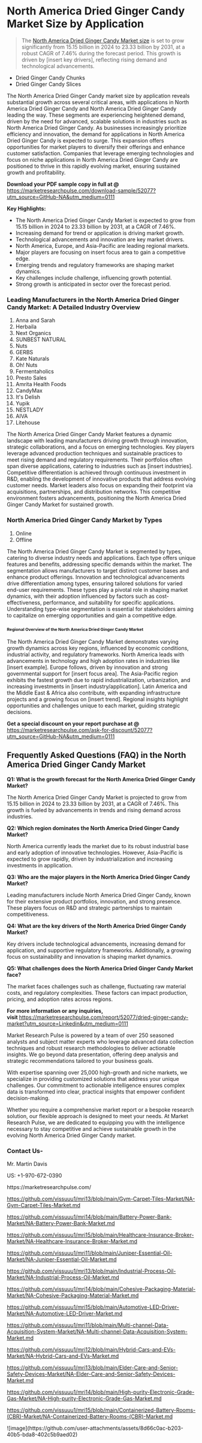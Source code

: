 <h1>North America Dried Ginger Candy Market&nbsp;Size by Application</h1><blockquote><p>The <a href="https://marketresearchpulse.com/download-sample/52077?utm_source=GitHub-NA&amp;utm_medium=0111">North America Dried Ginger Candy Market size</a> is set to grow significantly from 15.15 billion in 2024 to 23.33 billion by 2031, at a robust CAGR of 7.46% during the forecast period. This growth is driven by [insert key drivers], reflecting rising demand and technological advancements.</p></blockquote><ul><li>Dried Ginger Candy Chunks<li> Dried Ginger Candy Slices</li></ul><p>The North America Dried Ginger Candy market size by application reveals substantial growth across several critical areas, with applications in North America Dried Ginger Candy and North America Dried Ginger Candy leading the way. These segments are experiencing heightened demand, driven by the need for advanced, scalable solutions in industries such as North America Dried Ginger Candy. As businesses increasingly prioritize efficiency and innovation, the demand for applications in North America Dried Ginger Candy is expected to surge. This expansion offers opportunities for market players to diversify their offerings and enhance customer satisfaction. Companies that leverage emerging technologies and focus on niche applications in North America Dried Ginger Candy are positioned to thrive in this rapidly evolving market, ensuring sustained growth and profitability.</p><p><strong>Download your PDF sample copy in full at @ </strong><a href="https://marketresearchpulse.com/download-sample/52077?utm_source=GitHub-NA&amp;utm_medium=0111">https://marketresearchpulse.com/download-sample/52077?utm_source=GitHub-NA&amp;utm_medium=0111</a></p><p><strong>Key Highlights: </strong></p><ul><li>The North America Dried Ginger Candy Market is expected to grow from 15.15 billion in 2024 to 23.33 billion by 2031, at a CAGR of 7.46%.</li><li>Increasing demand for trend or application is driving market growth.</li><li>Technological advancements and innovation are key market drivers.</li><li>North America, Europe, and Asia-Pacific are leading regional markets.</li><li>Major players are focusing on insert focus area to gain a competitive edge.</li><li>Emerging trends and regulatory frameworks are shaping market dynamics.</li><li>Key challenges include challenge, influencing growth potential.</li><li>Strong growth is anticipated in sector over the forecast period.</li></ul><h3>Leading Manufacturers in the North America Dried Ginger Candy Market: A Detailed Industry Overview</h3><ol><li>Anna and Sarah</li><li>Herbaila</li><li>Next Organics</li><li>SUNBEST NATURAL</li><li>Nuts</li><li>GERBS</li><li>Kate Naturals</li><li>Oh! Nuts</li><li>Fermentaholics</li><li>Presto Sales</li><li>Amrita Health Foods</li><li>CandyMax</li><li>It's Delish</li><li>Yupik</li><li>NESTLADY</li><li>AIVA</li><li>Litehouse</li></ol><div class="flex max-w-full flex-col flex-grow"><div class="min-h-8 text-message flex w-full flex-col items-end gap-2 whitespace-normal break-words [.text-message+&amp;]:mt-5" dir="auto" data-message-author-role="assistant" data-message-id="fd8432e4-4910-450d-b182-61b7bfb0a01f" data-message-model-slug="gpt-4o"><div class="flex w-full flex-col gap-1 empty:hidden first:pt-[3px]"><div class="markdown prose w-full break-words dark:prose-invert light"><p>The North America Dried Ginger Candy Market features a dynamic landscape with leading manufacturers driving growth through innovation, strategic collaborations, and a focus on emerging technologies. Key players leverage advanced production techniques and sustainable practices to meet rising demand and regulatory requirements. Their portfolios often span diverse applications, catering to industries such as [insert industries]. Competitive differentiation is achieved through continuous investment in R&amp;D, enabling the development of innovative products that address evolving customer needs. Market leaders also focus on expanding their footprint via acquisitions, partnerships, and distribution networks. This competitive environment fosters advancements, positioning the North America Dried Ginger Candy Market for sustained growth.</p></div></div></div></div><h3>North America Dried Ginger Candy Market by Types</h3><ol><li>Online<li> Offline</li></ol><div class="flex max-w-full flex-col flex-grow"><div class="min-h-8 text-message flex w-full flex-col items-end gap-2 whitespace-normal break-words [.text-message+&amp;]:mt-5" dir="auto" data-message-author-role="assistant" data-message-id="084470be-0bb7-4664-bddf-5156b4f41249" data-message-model-slug="gpt-4o-mini"><div class="flex w-full flex-col gap-1 empty:hidden first:pt-[3px]"><div class="markdown prose w-full break-words dark:prose-invert light"><p>The North America Dried Ginger Candy Market is segmented by types, catering to diverse industry needs and applications. Each type offers unique features and benefits, addressing specific demands within the market. The segmentation allows manufacturers to target distinct customer bases and enhance product offerings. Innovation and technological advancements drive differentiation among types, ensuring tailored solutions for varied end-user requirements. These types play a pivotal role in shaping market dynamics, with their adoption influenced by factors such as cost-effectiveness, performance, and suitability for specific applications. Understanding type-wise segmentation is essential for stakeholders aiming to capitalize on emerging opportunities and gain a competitive edge.</p></div></div></div></div><h3><span style="font-size: 11px;">Regional Overview of the North America Dried Ginger Candy Market</span></h3><div class="flex max-w-full flex-col flex-grow"><div class="min-h-8 text-message flex w-full flex-col items-end gap-2 whitespace-normal break-words [.text-message+&amp;]:mt-5" dir="auto" data-message-author-role="assistant" data-message-id="e9038762-ce64-4e30-91c9-9bd413514231" data-message-model-slug="gpt-4o-mini"><div class="flex w-full flex-col gap-1 empty:hidden first:pt-[3px]"><div class="markdown prose w-full break-words dark:prose-invert light"><p>The North America Dried Ginger Candy Market demonstrates varying growth dynamics across key regions, influenced by economic conditions, industrial activity, and regulatory frameworks. North America leads with advancements in technology and high adoption rates in industries like [insert example]. Europe follows, driven by innovation and strong governmental support for [insert focus area]. The Asia-Pacific region exhibits the fastest growth due to rapid industrialization, urbanization, and increasing investments in [insert industry/application]. Latin America and the Middle East &amp; Africa also contribute, with expanding infrastructure projects and a growing focus on [insert trend]. Regional insights highlight opportunities and challenges unique to each market, guiding strategic decisions.</p></div></div></div></div><p><strong>Get a special discount on your report purchase at @ </strong><a href="https://marketresearchpulse.com/ask-for-discount/52077?utm_source=GitHub-NA&amp;utm_medium=0111">https://marketresearchpulse.com/ask-for-discount/52077?utm_source=GitHub-NA&amp;utm_medium=0111</a></p><h2>Frequently Asked Questions (FAQ) in the North America Dried Ginger Candy Market</h2><p><strong>Q1: What is the growth forecast for the North America Dried Ginger Candy Market?</strong></p><p>The North America Dried Ginger Candy Market is projected to grow from 15.15 billion in 2024 to 23.33 billion by 2031, at a CAGR of 7.46%. This growth is fueled by advancements in trends and rising demand across industries.</p><p><strong>Q2: Which region dominates the North America Dried Ginger Candy Market?</strong></p><p>North America currently leads the market due to its robust industrial base and early adoption of innovative technologies. However, Asia-Pacific is expected to grow rapidly, driven by industrialization and increasing investments in application.</p><p><strong>Q3: Who are the major players in the North America Dried Ginger Candy Market?</strong></p><p>Leading manufacturers include North America Dried Ginger Candy, known for their extensive product portfolios, innovation, and strong presence. These players focus on R&amp;D and strategic partnerships to maintain competitiveness.</p><p><strong>Q4: What are the key drivers of the North America Dried Ginger Candy Market?</strong></p><p>Key drivers include technological advancements, increasing demand for application, and supportive regulatory frameworks. Additionally, a growing focus on sustainability and innovation is shaping market dynamics.</p><p><strong>Q5: What challenges does the North America Dried Ginger Candy Market face?</strong></p><p>The market faces challenges such as challenge, fluctuating raw material costs, and regulatory complexities. These factors can impact production, pricing, and adoption rates across regions.</p><p><strong>For more information or any inquiries, visit&nbsp;</strong><a href="https://marketresearchpulse.com/report/52077/dried-ginger-candy-market?utm_source=Linkedin&utm_medium=0111">https://marketresearchpulse.com/report/52077/dried-ginger-candy-market?utm_source=Linkedin&utm_medium=0111</a></p><p>Market Research Pulse is powered by a team of over 250 seasoned analysts and subject matter experts who leverage advanced data collection techniques and robust research methodologies to deliver actionable insights. We go beyond data presentation, offering deep analysis and strategic recommendations tailored to your business goals.</p><p>With expertise spanning over 25,000 high-growth and niche markets, we specialize in providing customized solutions that address your unique challenges. Our commitment to actionable intelligence ensures complex data is transformed into clear, practical insights that empower confident decision-making.</p><p>Whether you require a comprehensive market report or a bespoke research solution, our flexible approach is designed to meet your needs. At Market Research Pulse, we are dedicated to equipping you with the intelligence necessary to stay competitive and achieve sustainable growth in the evolving North America Dried Ginger Candy market.</p><h3><strong>Contact Us-</strong></h3><p>Mr. Martin Davis</p><p>US: +1-970-672-0390</p><p>https://marketresearchpulse.com/</p><p><a href="https://github.com/vissuuu1/mri13/blob/main/Gym-Carpet-Tiles-Market/NA-Gym-Carpet-Tiles-Market.md">https://github.com/vissuuu1/mri13/blob/main/Gym-Carpet-Tiles-Market/NA-Gym-Carpet-Tiles-Market.md</a></p><p><a href="https://github.com/vissuuu1/mri14/blob/main/Battery-Power-Bank-Market/NA-Battery-Power-Bank-Market.md">https://github.com/vissuuu1/mri14/blob/main/Battery-Power-Bank-Market/NA-Battery-Power-Bank-Market.md</a></p><p><a href="https://github.com/vissuuu1/mri15/blob/main/Healthcare-Insurance-Broker-Market/NA-Healthcare-Insurance-Broker-Market.md">https://github.com/vissuuu1/mri15/blob/main/Healthcare-Insurance-Broker-Market/NA-Healthcare-Insurance-Broker-Market.md</a></p><p><a href="https://github.com/vissuuu1/mri11/blob/main/Juniper-Essential-Oil-Market/NA-Juniper-Essential-Oil-Market.md">https://github.com/vissuuu1/mri11/blob/main/Juniper-Essential-Oil-Market/NA-Juniper-Essential-Oil-Market.md</a></p><p><a href="https://github.com/vissuuu1/mri13/blob/main/Industrial-Process-Oil-Market/NA-Industrial-Process-Oil-Market.md">https://github.com/vissuuu1/mri13/blob/main/Industrial-Process-Oil-Market/NA-Industrial-Process-Oil-Market.md</a></p><p><a href="https://github.com/vissuuu1/mri14/blob/main/Cohesive-Packaging-Material-Market/NA-Cohesive-Packaging-Material-Market.md">https://github.com/vissuuu1/mri14/blob/main/Cohesive-Packaging-Material-Market/NA-Cohesive-Packaging-Material-Market.md</a></p><p><a href="https://github.com/vissuuu1/mri15/blob/main/Automotive-LED-Driver-Market/NA-Automotive-LED-Driver-Market.md">https://github.com/vissuuu1/mri15/blob/main/Automotive-LED-Driver-Market/NA-Automotive-LED-Driver-Market.md</a></p><p><a href="https://github.com/vissuuu1/mri11/blob/main/Multi-channel-Data-Acquisition-System-Market/NA-Multi-channel-Data-Acquisition-System-Market.md">https://github.com/vissuuu1/mri11/blob/main/Multi-channel-Data-Acquisition-System-Market/NA-Multi-channel-Data-Acquisition-System-Market.md</a></p><p><a href="https://github.com/vissuuu1/mri12/blob/main/Hybrid-Cars-and-EVs-Market/NA-Hybrid-Cars-and-EVs-Market.md">https://github.com/vissuuu1/mri12/blob/main/Hybrid-Cars-and-EVs-Market/NA-Hybrid-Cars-and-EVs-Market.md</a></p><p><a href="https://github.com/vissuuu1/mri13/blob/main/Elder-Care-and-Senior-Safety-Devices-Market/NA-Elder-Care-and-Senior-Safety-Devices-Market.md">https://github.com/vissuuu1/mri13/blob/main/Elder-Care-and-Senior-Safety-Devices-Market/NA-Elder-Care-and-Senior-Safety-Devices-Market.md</a></p><p><a href="https://github.com/vissuuu1/mri14/blob/main/High-purity-Electronic-Grade-Gas-Market/NA-High-purity-Electronic-Grade-Gas-Market.md">https://github.com/vissuuu1/mri14/blob/main/High-purity-Electronic-Grade-Gas-Market/NA-High-purity-Electronic-Grade-Gas-Market.md</a></p><p><a href="https://github.com/vissuuu1/mri15/blob/main/Containerized-Battery-Rooms-(CBR)-Market/NA-Containerized-Battery-Rooms-(CBR)-Market.md">https://github.com/vissuuu1/mri15/blob/main/Containerized-Battery-Rooms-(CBR)-Market/NA-Containerized-Battery-Rooms-(CBR)-Market.md</a></p>
![image](https://github.com/user-attachments/assets/8d66c0ac-b203-40b5-bda8-402c5b9aed02)
